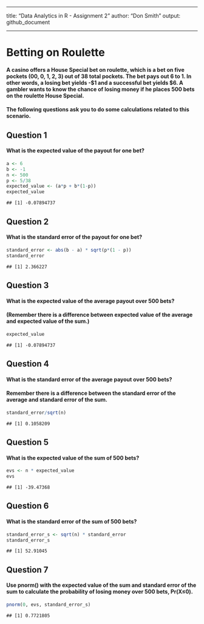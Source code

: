 ------------------------------------------------------------------------

title: “Data Analytics in R - Assignment 2” author: “Don Smith” output:
github_document

------------------------------------------------------------------------

# Betting on Roulette

#### A casino offers a House Special bet on roulette, which is a bet on five pockets (00, 0, 1, 2, 3) out of 38 total pockets. The bet pays out 6 to 1. In other words, a losing bet yields -\$1 and a successful bet yields \$6. A gambler wants to know the chance of losing money if he places 500 bets on the roulette House Special.

#### The following questions ask you to do some calculations related to this scenario.

## Question 1

#### What is the expected value of the payout for one bet?

``` r
a <- 6
b <- -1
n <- 500
p <- 5/38
expected_value <- (a*p + b*(1-p))
expected_value
```

    ## [1] -0.07894737

## Question 2

#### What is the standard error of the payout for one bet?

``` r
standard_error <- abs(b - a) * sqrt(p*(1 - p))
standard_error
```

    ## [1] 2.366227

## Question 3

#### What is the expected value of the average payout over 500 bets?

#### (Remember there is a difference between expected value of the average and expected value of the sum.)

``` r
expected_value
```

    ## [1] -0.07894737

## Question 4

#### What is the standard error of the average payout over 500 bets?

#### Remember there is a difference between the standard error of the average and standard error of the sum.

``` r
standard_error/sqrt(n)
```

    ## [1] 0.1058209

## Question 5

#### What is the expected value of the sum of 500 bets?

``` r
evs <- n * expected_value
evs
```

    ## [1] -39.47368

## Question 6

#### What is the standard error of the sum of 500 bets?

``` r
standard_error_s <- sqrt(n) * standard_error
standard_error_s
```

    ## [1] 52.91045

## Question 7

#### Use pnorm() with the expected value of the sum and standard error of the sum to calculate the probability of losing money over 500 bets, Pr(X≤0).

``` r
pnorm(0, evs, standard_error_s)
```

    ## [1] 0.7721805
